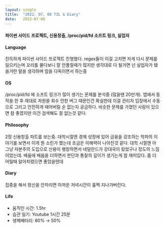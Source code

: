 ```yaml
---
layout:	single
title:	"2022. 07. 08 TIL & Diary"
date:	2022-07-08
---
```


  #### 파이썬 사이드 프로젝트, 신용창출, /proc/pid/fd 소프트 링크, 실업자

#### **Language**

진득하게 파이썬 사이드 프로젝트 진행했다. regex들이 이걸 고치면 저게 다시 문제를 일으키는며 꼬리를 물다보니 잘 안풀릴때가 많지만 생각대로 다 될거면 넌 실업자가 됐을거란 말을 생각하며 맘을 다독이면서 하는중

#### OS

/proc/pid/fd 에 소프트 링크가 많이 생기는 문제를 분석중 (많을땐 20만개). 앱에서 동작을 한 후 제대로 자원을 회수 안한 버그 때문인건 확실한데 이걸 관리자 입장에서 수동으로 그리고 안전하게 때어버릴 순 없는지 궁금하다. 비슷한 문제를 가졌던 사람이 있으면 참 좋겠지만 이건 검색해도 잘 없는것 같다.

#### **Philosophy**

2장 신용창출 파트를 보는중. 대학시절엔 경제 성장에 있어 금융을 강조하는 학파의 이야기를 보면서 이게 뭔 소린가 했는데 조금은 이해력이 나아진것 같다. 대학 시절엔 아 그냥 자본주의 도입으로 신용이 팽창하면서 네덜란드가 강대국이 됬었구나 정도의 느낌이었는데. 배움에 배움을 더하면서 판단과 통찰의 깊이가 생기는게 참 재미있다. 좀 더 어릴때 알아차렸으면 좋았을텐데

#### Diary

집중을 해서 정신을 안차리면 아까운 저녁시간이 훌쩍 지나가버린다.

#### **Life**

* 움직인 시간: 1.5hr
* 습관 일기: Youtube 1시간 25분
* 생체배터리: 80% → 50%
  